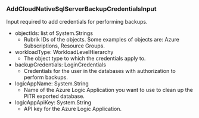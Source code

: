 ### AddCloudNativeSqlServerBackupCredentialsInput
Input required to add credentials for performing backups.

- objectIds: list of System.Strings
  - Rubrik IDs of the objects. Some examples of objects are: Azure Subscriptions, Resource Groups.
- workloadType: WorkloadLevelHierarchy
  - The object type to which the credentials apply to.
- backupCredentials: LoginCredentials
  - Credentials for the user in the databases with authorization to perform backups.
- logicAppName: System.String
  - Name of the Azure Logic Application you want to use to clean up the PiTR exported database.
- logicAppApiKey: System.String
  - API key for the Azure Logic Application.
